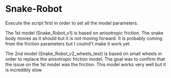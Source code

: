 # Snake-Robot

Execute the script first in order to set all the model parameters.


The 1st model (Snake_Robot_v1) is based on anisotropic friction. The snake body moves as it should but it is not moving forward. It is probably coming from the friction parameters but I coulnd't make it work yet. 

The 2nd model (Snake_Robot_v2_wheels_test) is based on small wheels in order to replace the anisotropic friction model. The goal was to confirm that the issue on the 1st model was the friction. This model works very well but it is incredibly slow.
